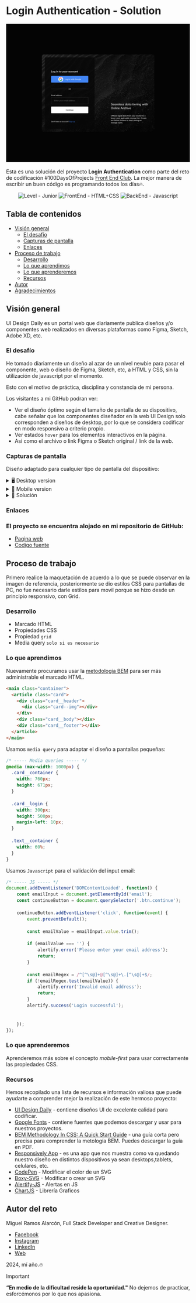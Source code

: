 # Login Authentication - Solution

<img src="./screen/desktop-preview.png" alt="Solucion preview" style="max-width: 100%; height: auto;">

Esta es una solución del proyecto **Login Authentication** como parte del reto de codificación #100DaysOfProjects [Front End Club](https://www.facebook.com/frontendclubfb). La mejor manera de escribir un buen código es programando todos los días🔥.

<div align="center">
  <img src="https://img.shields.io/badge/Level-Junior-green" alt="Level - Junior">
  <img src="https://img.shields.io/badge/FrontEnd-HTML%2BCSS-yellow" alt="FrontEnd - HTML+CSS">
  <img src="https://img.shields.io/badge/BackEnd-Javascript-orange" alt="BackEnd - Javascript">
</div>

## Tabla de contenidos

- [Visión general](#visión-general)
  - [El desafío](#el-desafío)
  - [Capturas de pantalla](#capturas-de-pantalla)
  - [Enlaces](#enlaces)
- [Proceso de trabajo](#proceso-de-trabajo)
  - [Desarrollo](#desarrollo)
  - [Lo que aprendimos](#lo-que-aprendimos)
  - [Lo que aprenderemos](#lo-que-aprenderemos)
  - [Recursos](#recursos)
- [Autor](#autor)
- [Agradecimientos](#agradecimientos)

## Visión general
UI Design Daily es un portal web que diariamente publica diseños y/o componentes web realizados en diversas plataformas como Figma, Sketch, Adobe XD, etc. 

### El desafío
He tomado diariamente un diseño al azar de un nivel newbie para pasar el componente, web o diseño de Figma, Sketch, etc, a HTML y CSS, sin la utilización de javascript por el momento.

Esto con el motivo de práctica, disciplina y constancia de mi persona.

Los visitantes a mi GitHub podran ver:

- Ver el diseño óptimo según el tamaño de pantalla de su dispositivo, cabe señalar que los componentes diseñador en la web UI Design solo corresponden a diseños de desktop, por lo que se considera codificar en modo responsivo a criterio propio.
- Ver estados `hover` para los elementos interactivos en la página.
- Asi como el archivo o link Figma o Sketch original / link de la web.

### Capturas de pantalla

Diseño adaptado para cualquier tipo de pantalla del dispositivo:

<details>
    <summary>🖥️ Desktop version</summary>

![](./screen/desktop-preview.png)
</details>

<details>
    <summary>📱 Mobile version</summary>

![](./screen/mobile.gif)
</details>

<details>
    <summary>💪 Solución </summary>

![](./screen/reto79Mramos.png)
</details>


### Enlaces

### El proyecto se encuentra alojado en mi repositorio de GitHub:

- [Pagina web](https://miguelramosalarcon.github.io/100DaysOfProjects/79-day-login-authentication/)
- [Codigo fuente]()

## Proceso de trabajo
Primero realice la maquetación de acuerdo a lo que se puede observar en la imagen de referencia, posteriormente se dio estilos CSS para pantallas de PC, no fue necesario darle estilos para movil porque se hizo desde un principio responsivo, con Grid.

### Desarrollo

- Marcado HTML
- Propiedades CSS
- Propiedad `grid`
- Media query `solo si es necesario`

### Lo que aprendimos

Nuevamente procuramos usar la [metodologia BEM](https://getbem.com/introduction/) para ser más administrable el marcado HTML.

```html
<main class="container">
  <article class="card">
    <div class="card__header">
      <div class="card--img"></div>
    </div>
    <div class="card__body"></div>
    <div class="card__footer"></div>
  </article>
</main>
```

Usamos `media query` para adaptar el diseño a pantallas pequeñas:

```css
/* ----- Media queries ----- */
@media (max-width: 1000px) {
  .card__container {
    width: 760px;
    height: 671px;
  }

  .card__login {
    width: 300px;
    height: 500px;
    margin-left: 10px;
  }

  .text__container {
    width: 60%;
  }
}
```

Usamos `Javascript` para el validación del input email:

```js
/* ----- JS ----- */
document.addEventListener('DOMContentLoaded', function() {
    const emailInput = document.getElementById('email');
    const continueButton = document.querySelector('.btn.continue');

    continueButton.addEventListener('click', function(event) {
        event.preventDefault();

        const emailValue = emailInput.value.trim();

        if (emailValue === '') {
            alertify.error('Please enter your email address');
            return;
        }

        const emailRegex = /^[^\s@]+@[^\s@]+\.[^\s@]+$/;
        if (!emailRegex.test(emailValue)) {
            alertify.error('Invalid email address');
            return;
        }
        alertify.success('Login successful');

        
    });
});
```


### Lo que aprenderemos

Aprenderemos más sobre el concepto _mobile-first_ para usar correctamente las propiedades CSS.

### Recursos

Hemos recopilado una lista de recursos e información valiosa que puede ayudarte a comprender mejor la realización de este hermoso proyecto:

- [UI Design Daily](https://www.uidesigndaily.com/) - contiene diseños UI de excelente calidad para codificar.
- [Google Fonts](https://fonts.google.com/) - contiene fuentes que podemos descargar y usar para nuestros proyectos.
- [BEM Methodology In CSS: A Quick Start Guide](https://scalablecss.com/bem-quickstart-guide/) - una guía corta pero precisa para comprender la metología BEM. Puedes descargar la guía en PDF.
- [Responsively App](https://responsively.app/) - es una app que nos muestra como va quedando nuestro diseño en distintos dispositivos ya sean desktops,tablets, celulares, etc.
- [CodePen](https://codepen.io/sosuke/pen/Pjoqqp) - Modificar el color de un SVG
- [Boxy-SVG](https://boxy-svg.com/) - Modificar o crear un SVG
- [Alertify-JS](https://alertifyjs.com/) - Alertas en JS
- [ChartJS](https://www.chartjs.org/) - Librería Graficos

## Autor del reto

Miguel Ramos Alarcón, Full Stack Developer and Creative Designer.

- [Facebook](https://www.facebook.com/)
- [Instagram](https://www.instagram.com/)
- [LinkedIn](https://www.linkedin.com/in/)
- [Web]()


2024, mí año.🔥

> [!IMPORTANT]
> **“En medio de la dificultad reside la oportunidad."** No dejemos de practicar, esforcémonos por lo que nos apasiona.
